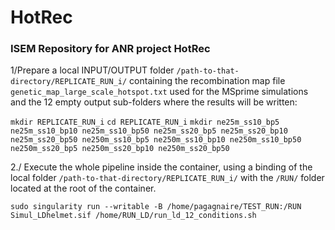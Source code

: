 # HotRec

### ISEM Repository for ANR project HotRec

1/Prepare a local INPUT/OUTPUT folder `/path-to-that-directory/REPLICATE_RUN_i/` containing the recombination map file `genetic_map_large_scale_hotspot.txt` used for the MSprime simulations and the 12 empty output sub-folders where the results will be written:

`mkdir REPLICATE_RUN_i`
`cd REPLICATE_RUN_i`
`mkdir ne25m_ss10_bp5 ne25m_ss10_bp10 ne25m_ss10_bp50 ne25m_ss20_bp5 ne25m_ss20_bp10 ne25m_ss20_bp50 ne250m_ss10_bp5 ne250m_ss10_bp10 ne250m_ss10_bp50 ne250m_ss20_bp5 ne250m_ss20_bp10 ne250m_ss20_bp50`

2./ Execute the whole pipeline inside the container, using a binding of the local folder `/path-to-that-directory/REPLICATE_RUN_i/` with the `/RUN/` folder located at the root of the container.

`sudo singularity run --writable -B /home/pagagnaire/TEST_RUN:/RUN Simul_LDhelmet.sif /home/RUN_LD/run_ld_12_conditions.sh`
